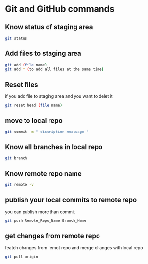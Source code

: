 # Git and GitHub commands

## Know status of staging area 
```bash
git status
```

## Add files to staging area
```bash
git add (file name)
git add * (to add all files at the same time)
```

## Reset files
if you add file to staging area and you want to delet it 
```bash
git reset head (file name)
```

## move to local repo  
```bash 
git commit -m " discription meassage "
```

## Know all branches in local repo
```bash
git branch
```

## Know remote repo name 
```bash
git remote -v
```

## publish your local commits to remote repo 
you can publish more than commit
```bash
git push Remote_Repo_Name Branch_Name
```

## get changes from remote repo 
featch changes from remot repo and merge changes with local repo
```bash
git pull origin
```


